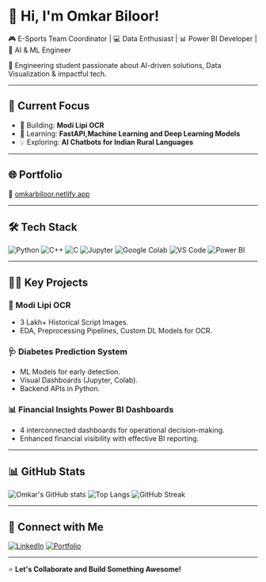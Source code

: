 # 👋 Hi, I'm Omkar Biloor!

🎮 E-Sports Team Coordinator | 💻 Data Enthusiast | 📊 Power BI Developer | 🧬 AI & ML Engineer 

🚀 Engineering student passionate about AI-driven solutions, Data Visualization & impactful tech.

---

## 🚀 Current Focus
- 🔭 Building: **Modi Lipi OCR**
- 🌱 Learning: **FastAPI,Machine Learning and Deep Learning Models**
- 💡 Exploring: **AI Chatbots for Indian Rural Languages**

---

## 🌐 Portfolio
🔗 [omkarbiloor.netlify.app](https://omkarbiloor.netlify.app/)

---

## 🛠️ Tech Stack
![Python](https://img.shields.io/badge/Python-3776AB?style=for-the-badge&logo=python&logoColor=white)
![C++](https://img.shields.io/badge/C++-00599C?style=for-the-badge&logo=cplusplus&logoColor=white)
![C](https://img.shields.io/badge/C-000000?style=for-the-badge&logo=c&logoColor=white)
![Jupyter](https://img.shields.io/badge/Jupyter-F37626?style=for-the-badge&logo=jupyter&logoColor=white)
![Google Colab](https://img.shields.io/badge/Google%20Colab-F9AB00?style=for-the-badge&logo=googlecolab&logoColor=white)
![VS Code](https://img.shields.io/badge/VSCode-007ACC?style=for-the-badge&logo=visualstudiocode&logoColor=white)
![Power BI](https://img.shields.io/badge/PowerBI-F2C811?style=for-the-badge&logo=powerbi&logoColor=white)

---

## 🧑‍💻 Key Projects
### 📝 Modi Lipi OCR
- 3 Lakh+ Historical Script Images.
- EDA, Preprocessing Pipelines, Custom DL Models for OCR.

### 🩺 Diabetes Prediction System
- ML Models for early detection.
- Visual Dashboards (Jupyter, Colab).
- Backend APIs in Python.

### 📊 Financial Insights Power BI Dashboards
- 4 interconnected dashboards for operational decision-making.
- Enhanced financial visibility with effective BI reporting.

---

## 📊 GitHub Stats
![Omkar's GitHub stats](https://github-readme-stats.vercel.app/api?username=omkarbiloor&show_icons=true&theme=radical)
![Top Langs](https://github-readme-stats.vercel.app/api/top-langs/?username=omkarbiloor&layout=compact&theme=radical)
![GitHub Streak](https://streak-stats.demolab.com?user=omkarbiloor&theme=radical&border_radius=5)

---

## 🔗 Connect with Me
[![LinkedIn](https://img.shields.io/badge/LinkedIn-0077B5?style=for-the-badge&logo=linkedin&logoColor=white)](https://www.linkedin.com/in/omkar-biloor-30914924b/)
[![Portfolio](https://img.shields.io/badge/Portfolio-000000?style=for-the-badge&logo=vercel&logoColor=white)](https://omkarbiloor.netlify.app/)

---

⭐ **Let's Collaborate and Build Something Awesome!**
